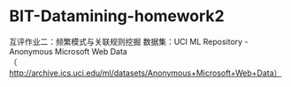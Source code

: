 # BIT-Datamining-homework2

互评作业二：频繁模式与关联规则挖掘
数据集：UCI ML Repository - Anonymous Microsoft Web Data（http://archive.ics.uci.edu/ml/datasets/Anonymous+Microsoft+Web+Data）
